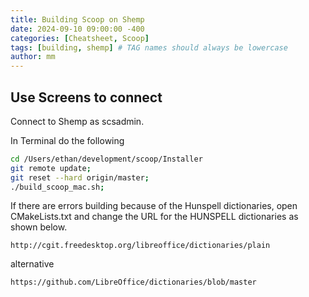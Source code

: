 ```yaml
---
title: Building Scoop on Shemp
date: 2024-09-10 09:00:00 -400
categories: [Cheatsheet, Scoop]
tags: [building, shemp] # TAG names should always be lowercase
author: mm
---
```


## Use Screens to connect
Connect to Shemp as scsadmin.

In Terminal do the following

```bash
cd /Users/ethan/development/scoop/Installer
git remote update;
git reset --hard origin/master;
./build_scoop_mac.sh;
```

If there are errors building because of the Hunspell dictionaries, open CMakeLists.txt and change the URL for the HUNSPELL dictionaries as shown below.

```
http://cgit.freedesktop.org/libreoffice/dictionaries/plain
```
alternative
```
https://github.com/LibreOffice/dictionaries/blob/master
```